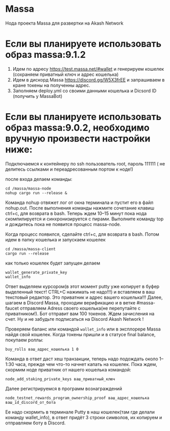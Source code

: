 # Massa
Нода проекта Massa для развертки на Akash Network
# Если вы планируете использовать образ massa:9.1.2
1. Идем по адресу https://test.massa.net/#wallet и генерируем кошелек (сохраняем приватный ключ и адрес кошелька)
2. Идем в дискорд Massa https://discord.gg/W5X3frEE и запрашиваем в кране токены на полученны адрес.
3. Заполняем deploy.yml со своими данными кошелька и Dicsord ID (получить у MassaBot) 



# Если вы планируете использовать образ massa:9.0.2, необходимо вручную произвести настройки ниже:
Подключаемся к контейнеру по ssh
пользователь root, пароль 111111 ( не делитесь ссылками и переадресованным портом к ноде!)

после входа делаем команды:
```
cd /massa/massa-node
nohup cargo run --release &
```
Команда nohup отвяжет лог от окна терминала и пустит его в файл nohup.out. 
После выполнения команды нажмите сочетание клавиш ctrl+c, для возврата в bash. 
Теперь ждем 10–15 минут пока нода скомпилируется и синхронизируется с пирами. 
Выполните команду top и дождитесь пока не появится процесс massa-node.

Когда процесс появился, сделайте ctrl+c, для возврата в bash.
Потом идем в папку кошелька и запускаем кошелек
```
cd /massa/massa-client
cargo run --release
```
как только кошелек будет запущен делаем
```
wallet_generate_private_key
wallet_info
```
Ответ выделяем курсором(в этот момент putty уже копирует в буфер выделенный текст! CTRL+C нажимать не надо!!!) и вставляем в ваш текстовый редактор. 
Это приватник и адрес вашего кошелька!!!
Далее, шагаем в Discord Massa, проходим верификацию и в веткe #massa-faucet отправляем Adress своего кошелька(не перепутайте с приватником!).
Бот отправит вам 100 токенов. Ждем зачисления на счет. Ну и не забудьте подписаться на Discord Akash Network !

Проверяем баланс или командой ```wallet_info``` или в эксплорере Massa найдя свой кошелек. Когда токены пришли и в статусе final balance, покупаем роллы:
```
buy_rolls ваш_адрес_кошелька 1 0
```
Команда в ответ даст хеш транзакции, теперь надо подождать около 1–1:30 часа, прежде чем что-то начнет капать на кошелек. Пока ждем, скормим ноде приватник от нашего кошелька командой:
```
node_add_staking_private_keys ваш_приватный_ключ
```
Далее регистрируемся в программ вознаграждений
```
node_testnet_rewards_program_ownership_proof ваш_адрес_кошелька ваш_id_discord_от_бота
```
Ее надо скормить в терминале Putty в наш кошелек(там где делали команду wallet_info), в ответ придёт 3 строки символов, их копируем и отправляем боту в Discord.
